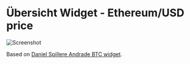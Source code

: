 # Übersicht Widget - Ethereum/USD price

![Screenshot](TODO)

Based on [Daniel Spillere Andrade BTC widget](https://github.com/felixhageloh/uebersicht-widgets/tree/master/btc). 
